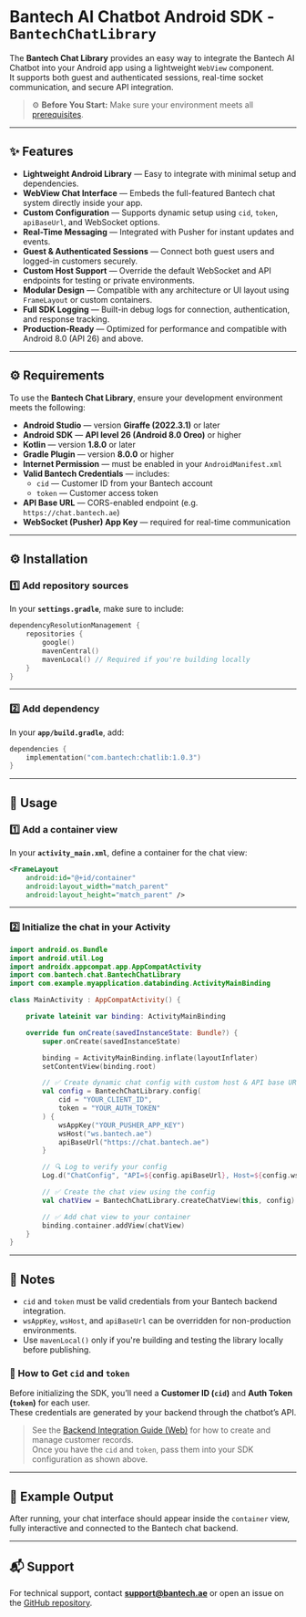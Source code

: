# Bantech AI Chatbot Android SDK - `BantechChatLibrary`

The **Bantech Chat Library** provides an easy way to integrate the Bantech AI Chatbot into your Android app using a lightweight `WebView` component.  
It supports both guest and authenticated sessions, real-time socket communication, and secure API integration.

> ⚙️ **Before You Start:** Make sure your environment meets all [prerequisites](../README.md#-prerequisites).

---

## ✨ Features

- **Lightweight Android Library** — Easy to integrate with minimal setup and dependencies.  
- **WebView Chat Interface** — Embeds the full-featured Bantech chat system directly inside your app.  
- **Custom Configuration** — Supports dynamic setup using `cid`, `token`, `apiBaseUrl`, and WebSocket options.  
- **Real-Time Messaging** — Integrated with Pusher for instant updates and events.  
- **Guest & Authenticated Sessions** — Connect both guest users and logged-in customers securely.  
- **Custom Host Support** — Override the default WebSocket and API endpoints for testing or private environments.  
- **Modular Design** — Compatible with any architecture or UI layout using `FrameLayout` or custom containers.  
- **Full SDK Logging** — Built-in debug logs for connection, authentication, and response tracking.  
- **Production-Ready** — Optimized for performance and compatible with Android 8.0 (API 26) and above.  

---

## ⚙️ Requirements

To use the **Bantech Chat Library**, ensure your development environment meets the following:

- **Android Studio** — version **Giraffe (2022.3.1)** or later  
- **Android SDK** — **API level 26 (Android 8.0 Oreo)** or higher  
- **Kotlin** — version **1.8.0** or later  
- **Gradle Plugin** — version **8.0.0** or higher  
- **Internet Permission** — must be enabled in your `AndroidManifest.xml`  
- **Valid Bantech Credentials** — includes:
  - `cid` — Customer ID from your Bantech account  
  - `token` — Customer access token  
- **API Base URL** — CORS-enabled endpoint (e.g. `https://chat.bantech.ae`)  
- **WebSocket (Pusher) App Key** — required for real-time communication  


---

## ⚙️ Installation

### 1️⃣ Add repository sources

In your **`settings.gradle`**, make sure to include:

```kotlin
dependencyResolutionManagement {
    repositories {
        google()
        mavenCentral()
        mavenLocal() // Required if you're building locally
    }
}
```

---

### 2️⃣ Add dependency

In your **`app/build.gradle`**, add:

```kotlin
dependencies {
    implementation("com.bantech:chatlib:1.0.3")
}
```

---

## 🚀 Usage

### 1️⃣ Add a container view

In your **`activity_main.xml`**, define a container for the chat view:

```xml
<FrameLayout
    android:id="@+id/container"
    android:layout_width="match_parent"
    android:layout_height="match_parent" />
```

---

### 2️⃣ Initialize the chat in your Activity

```kotlin
import android.os.Bundle
import android.util.Log
import androidx.appcompat.app.AppCompatActivity
import com.bantech.chat.BantechChatLibrary
import com.example.myapplication.databinding.ActivityMainBinding

class MainActivity : AppCompatActivity() {

    private lateinit var binding: ActivityMainBinding

    override fun onCreate(savedInstanceState: Bundle?) {
        super.onCreate(savedInstanceState)

        binding = ActivityMainBinding.inflate(layoutInflater)
        setContentView(binding.root)

        // ✅ Create dynamic chat config with custom host & API base URL
        val config = BantechChatLibrary.config(
            cid = "YOUR_CLIENT_ID",
            token = "YOUR_AUTH_TOKEN"
        ) {
            wsAppKey("YOUR_PUSHER_APP_KEY")
            wsHost("ws.bantech.ae")
            apiBaseUrl("https://chat.bantech.ae")
        }

        // 🔍 Log to verify your config
        Log.d("ChatConfig", "API=${config.apiBaseUrl}, Host=${config.wsHost}")

        // ✅ Create the chat view using the config
        val chatView = BantechChatLibrary.createChatView(this, config)

        // ✅ Add chat view to your container
        binding.container.addView(chatView)
    }
}
```

---

## 🧠 Notes

- `cid` and `token` must be valid credentials from your Bantech backend integration.  
- `wsAppKey`, `wsHost`, and `apiBaseUrl` can be overridden for non-production environments.  
- Use `mavenLocal()` only if you're building and testing the library locally before publishing.


### 🔗 How to Get `cid` and `token`

Before initializing the SDK, you’ll need a **Customer ID (`cid`)** and **Auth Token (`token`)** for each user.  
These credentials are generated by your backend through the chatbot’s API.

> See the [Backend Integration Guide (Web)](./web.md#step-3-backend-integration-registered-customers) for how to create and manage customer records.  
> Once you have the `cid` and `token`, pass them into your SDK configuration as shown above.

---

## 🧰 Example Output

After running, your chat interface should appear inside the `container` view, fully interactive and connected to the Bantech chat backend.

---

## 📬 Support
For technical support, contact **support@bantech.ae** or open an issue on the [GitHub repository](https://github.com/bantech-ae/ai-chatbot-mobile-sdk-android).

